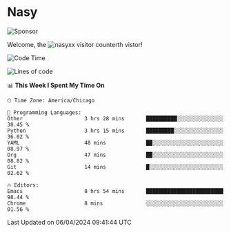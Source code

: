 # Nasy

<!--
<p align="center">
<img height="200" src="https://github-readme-stats.vercel.app/api?username=nasyxx&count_private=true&show_icons=true&theme=dracula&include_all_commits=true"/>
<img height="200" src="https://github-readme-stats.vercel.app/api/top-langs/?username=nasyxx&theme=dracula&hide=html,jupyter+notebook&count_private=true&show_icons=true"/>
</p>

  
----------------
-->

![Sponsor](https://img.shields.io/static/v1.svg?label=Sponsor&message=%E2%9D%A4&logo=GitHub&style=flat&color=pink)
 
Welcome, the ![nasyxx visitor counter](https://count.getloli.com/get/@nasyxx?theme=rule34)th vistor!
 
<!--START_SECTION:waka-->
![Code Time](http://img.shields.io/badge/Code%20Time-4%2C376%20hrs%2019%20mins-blue)

![Lines of code](https://img.shields.io/badge/From%20Hello%20World%20I%27ve%20Written-6.3%20million%20lines%20of%20code-blue)

📊 **This Week I Spent My Time On** 

```text
🕑︎ Time Zone: America/Chicago

💬 Programming Languages: 
Other                    3 hrs 28 mins       ██████████░░░░░░░░░░░░░░░   38.45 % 
Python                   3 hrs 15 mins       █████████░░░░░░░░░░░░░░░░   36.02 % 
YAML                     48 mins             ██░░░░░░░░░░░░░░░░░░░░░░░   08.97 % 
Org                      47 mins             ██░░░░░░░░░░░░░░░░░░░░░░░   08.82 % 
Git                      14 mins             █░░░░░░░░░░░░░░░░░░░░░░░░   02.62 % 

🔥 Editors: 
Emacs                    8 hrs 54 mins       █████████████████████████   98.44 % 
Chrome                   8 mins              ░░░░░░░░░░░░░░░░░░░░░░░░░   01.56 % 
```


 Last Updated on 06/04/2024 09:41:44 UTC
<!--END_SECTION:waka-->

<!-- ![visitors](https://visitor-badge.laobi.icu/badge?page_id=nasyxx.nasyxx) -->
